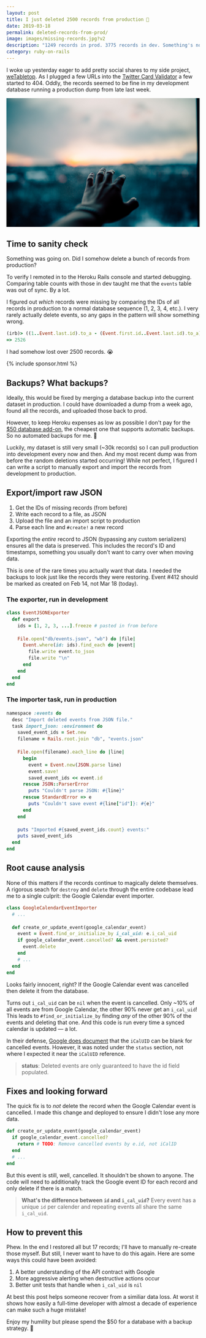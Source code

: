 ```yaml
---
layout: post
title: I just deleted 2500 records from production 😬
date: 2019-03-18
permalink: deleted-records-from-prod/
image: images/missing-records.jpg?v2
description: "1249 records in prod. 3775 records in dev. Something's not right."
category: ruby-on-rails
---
```


I woke up yesterday eager to add pretty social shares to my side project, [weTabletop](https://www.wetabletop.com). As I plugged a few URLs into the [Twitter Card Validator](https://cards-dev.twitter.com/validator) a few started to 404. Oddly, the records seemed to be fine in my development database running a production dump from late last week.

![missing-records](/images/missing-records.jpg)

## Time to sanity check

Something was going on. Did I somehow delete a bunch of records from production?

To verify I remoted in to the Heroku Rails console and started debugging. Comparing table counts with those in dev taught me that the `events` table was out of sync. By a lot.

I figured out _which_ records were missing by comparing the IDs of all records in production to a normal database sequence (1, 2, 3, 4, etc.). I very rarely actually delete events, so any gaps in the pattern will show something wrong.

```ruby
(irb)> ((1..Event.last.id).to_a - (Event.first.id..Event.last.id).to_a).count
=> 2526
```

I had somehow lost over 2500 records. 😭

{% include sponsor.html %}

## Backups? What backups?

Ideally, this would be fixed by merging a database backup into the current dataset in production. I could have downloaded a dump from a week ago, found all the records, and uploaded those back to prod.

However, to keep Heroku expenses as low as possible I don't pay for the [$50 database add-on](https://elements.heroku.com/addons/heroku-postgresql), the cheapest one that supports automatic backups. So no automated backups for me. 🤠

Luckily, my dataset is still very small (~30k records) so I can pull production into development every now and then. And my most recent dump was from before the random deletions started occurring! While not perfect, I figured I can write a script to manually export and import the records from development to production.

## Export/import raw JSON

1. Get the IDs of missing records (from before)
2. Write each record to a file, as JSON
3. Upload the file and an import script to production
4. Parse each line and `#create!` a new record

Exporting the _entire_ record to JSON (bypassing any custom serializers) ensures all the data is preserved. This includes the record's ID and timestamps, something you usually don't want to carry over when moving data.

This is one of the rare times you actually want that data. I needed the backups to look just like the records they were restoring. Event #412 should be marked as created on Feb 14, not Mar 18 (today).

### The exporter, run in development

```ruby
class EventJSONExporter
  def export
    ids = [1, 2, 3, ...].freeze # pasted in from before

    File.open("db/events.json", "wb") do |file|
      Event.where(id: ids).find_each do |event|
        file.write event.to_json
        file.write "\n"
      end
    end
  end
end
```

### The importer task, run in production

```ruby
namespace :events do
  desc "Import deleted events from JSON file."
  task import_json: :environment do
    saved_event_ids = Set.new
    filename = Rails.root.join "db", "events.json"

    File.open(filename).each_line do |line|
      begin
        event = Event.new(JSON.parse line)
        event.save!
        saved_event_ids << event.id
      rescue JSON::ParserError
        puts "Couldn't parse JSON: #{line}"
      rescue StandardError => e
        puts "Couldn't save event #{line["id"]}: #{e}"
      end
    end

    puts "Imported #{saved_event_ids.count} events:"
    puts saved_event_ids
  end
end
```


## Root cause analysis

None of this matters if the records continue to magically delete themselves. A rigorous seach for `destroy` and `delete` through the entire codebase lead me to a single culprit: the Google Calendar event importer.

```ruby
class GoogleCalendarEventImporter
  # ...

  def create_or_update_event(google_calendar_event)
    event = Event.find_or_initialize_by i_cal_uid: e.i_cal_uid
    if google_calendar_event.cancelled? && event.persisted?
      event.delete
    end
    # ...
  end
end
```

Looks fairly innocent, right? If the Google Calendar event was cancelled then delete it from the database.

Turns out `i_cal_uid` can be `nil` when the event is cancelled. Only ~10% of all events are from Google Calendar, the other 90% never get an `i_cal_uid`! This leads to `#find_or_initialize_by` finding _any_ of the other 90% of the events and deleting that one. And this code is run every time a synced calendar is updated — a lot.

In their defense, [Google does document](https://developers.google.com/calendar/v3/reference/events) that the `iCalUID` can be blank for cancelled events. However, it was noted under the `status` section, not where I expected it near the `iCalUID` reference.

> **status**: Deleted events are only guaranteed to have the id field populated.

## Fixes and looking forward

The quick fix is to _not_ delete the record when the Google Calendar event is cancelled. I made this change and deployed to ensure I didn't lose any more data.

```ruby
def create_or_update_event(google_calendar_event)
  if google_calendar_event.cancelled?
    return # TODO: Remove cancelled events by e.id, not iCalID
  end
  # ...
end
```

But this event is still, well, cancelled. It shouldn't be shown to anyone. The code will need to additionally track the Google event ID for each record and only delete if there is a match.

> **What's the difference between `id` and `i_cal_uid`?** Every event has a unique `id` per calender and repeating events all share the same `i_cal_uid`.

## How to prevent this

Phew. In the end I restored all but 17 records; I'll have to manually re-create those myself. But still, I never want to have to do this again. Here are some ways this could have been avoided:

1. A better understanding of the API contract with Google
2. More aggressive alerting when destructive actions occur
3. Better unit tests that handle when `i_cal_uid` is `nil`

At best this post helps someone recover from a similiar data loss. At worst it shows how easily a full-time developer with almost a decade of experience can make such a huge mistake!

Enjoy my humility but please spend the $50 for a database with a backup strategy. 🙏
